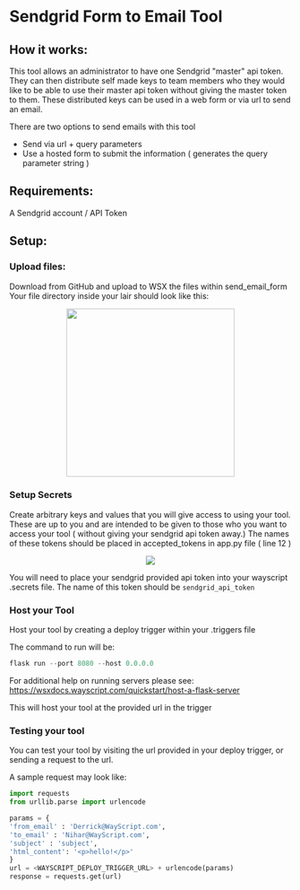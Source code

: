 # Sendgrid Form to Email Tool

## How it works:
This tool allows an administrator to have one Sendgrid "master" api token.
They can then distribute self made keys to team members who they would like to be able to use their master api token without giving the master token to them.
These distributed keys can be used in a web form or via url to send an email.

There are two options to send emails with this tool
<ul>
<li>Send via url + query parameters</li>
<li>Use a hosted form to submit the information ( generates the query parameter string )</li>
</ul>

## Requirements:
A Sendgrid account / API Token

## Setup:
### Upload files:
Download from GitHub and upload to WSX the files within send_email_form
Your file directory inside your lair should look like this:
<p align="center">
  <img width="300" src="https://raw.githubusercontent.com/wayscript/wsx_tools/master/static/sendgrid/sendgrid_send_email_form_directory.jpg" />
</p>

### Setup Secrets
Create arbitrary keys and values that you will give access to using your tool.
These are up to you and are intended to be given to those who you want to access your tool ( without giving your sendgrid api token away.)
The names of these tokens should be placed in accepted_tokens in app.py file ( line 12 )
<p align="center">
  <img src="https://github.com/wayscript/wsx_tools/blob/master/static/sendgrid/secrets_sendgrid_send_email.jpg?raw=true" />
</p>

You will need to place your sendgrid provided api token into your wayscript .secrets file.
The name of this token should be ```sendgrid_api_token```

### Host your Tool
Host your tool by creating a deploy trigger within your .triggers file

The command to run will be:
```Python
flask run --port 8080 --host 0.0.0.0
```
For additional help on running servers please see:
https://wsxdocs.wayscript.com/quickstart/host-a-flask-server

This will host your tool at the provided url in the trigger

### Testing your tool
You can test your tool by visiting the url provided in your deploy trigger, or sending a request to the url.

A sample request may look like:
```Python
import requests
from urllib.parse import urlencode

params = {
'from_email' : 'Derrick@WayScript.com',
'to_email' : 'Nihar@WayScript.com',
'subject' : 'subject',
'html_content': '<p>hello!</p>'
}
url = <WAYSCRIPT_DEPLOY_TRIGGER_URL> + urlencode(params)
response = requests.get(url)
```
